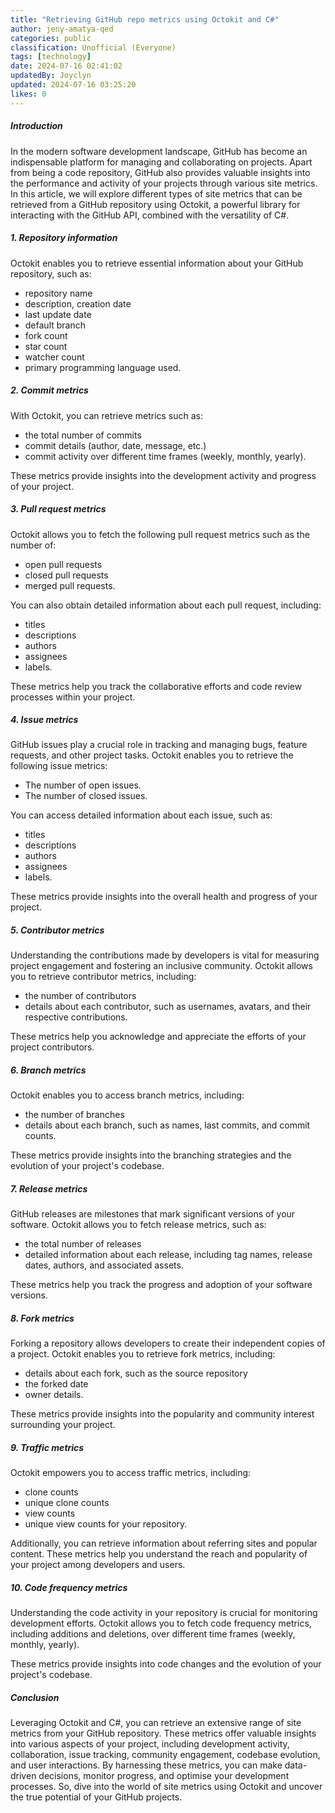 ```yaml
---
title: "Retrieving GitHub repo metrics using Octokit and C#"
author: jeny-amatya-qed
categories: public
classification: Unofficial (Everyone)
tags: [technology]
date: 2024-07-16 02:41:02 
updatedBy: Joyclyn
updated: 2024-07-16 03:25:20 
likes: 0
---
```


##### Introduction
In the modern software development landscape, GitHub has become an indispensable platform for managing and collaborating on projects. Apart from being a code repository, GitHub also provides valuable insights into the performance and activity of your projects through various site metrics. In this article, we will explore different types of site metrics that can be retrieved from a GitHub repository using Octokit, a powerful library for interacting with the GitHub API, combined with the versatility of C#.

##### 1. Repository information
Octokit enables you to retrieve essential information about your GitHub repository, such as:
   * repository name
   * description, creation date
   * last update date
   * default branch
   * fork count
   * star count
   * watcher count
   * primary programming language used.

##### 2. Commit metrics
With Octokit, you can retrieve metrics such as:
   * the total number of commits
   * commit details (author, date, message, etc.)
   * commit activity over different time frames (weekly, monthly, yearly).
   
 These metrics provide insights into the development activity and progress of your project.

##### 3. Pull request metrics
Octokit allows you to fetch the following pull request metrics such as the number of: 
* open pull requests
* closed pull requests
* merged pull requests.

You can also obtain detailed information about each pull request, including: 
* titles
* descriptions
* authors
* assignees
* labels. 

These metrics help you track the collaborative efforts and code review processes within your project.

##### 4. Issue metrics
GitHub issues play a crucial role in tracking and managing bugs, feature requests, and other project tasks. Octokit enables you to retrieve the following issue metrics:
* The number of open issues.
* The number of closed issues. 

You can access detailed information about each issue, such as:
* titles
* descriptions
* authors
* assignees
* labels. 

These metrics provide insights into the overall health and progress of your project.

##### 5. Contributor metrics
Understanding the contributions made by developers is vital for measuring project engagement and fostering an inclusive community. Octokit allows you to retrieve contributor metrics, including:
*  the number of contributors
* details about each contributor, such as usernames, avatars, and their respective contributions. 

These metrics help you acknowledge and appreciate the efforts of your project contributors.

##### 6. Branch metrics
Octokit enables you to access branch metrics, including:
* the number of branches
* details about each branch, such as names, last  commits, and commit counts. 

These metrics provide insights into the branching strategies and the evolution of your project's codebase.

##### 7. Release metrics
GitHub releases are milestones that mark significant versions of your software. Octokit allows you to fetch release metrics, such as:
* the total number of releases
* detailed information about each release, including tag names, release dates, authors, and associated assets. 

These metrics help you track the progress and adoption of your software versions.

##### 8. Fork metrics
Forking a repository allows developers to create their independent copies of a project. Octokit enables you to retrieve fork metrics, including:
* details about each fork, such as the source repository
* the forked date
* owner details. 

These metrics provide insights into the popularity and community interest surrounding your project.

##### 9. Traffic metrics
Octokit empowers you to access traffic metrics, including: 
* clone counts
* unique clone counts 
* view counts
* unique view counts for your repository. 

Additionally, you can retrieve information about referring sites and popular content. These metrics help you understand the reach and popularity of your project among developers and users.

##### 10. Code frequency metrics
Understanding the code activity in your repository is crucial for monitoring development efforts. Octokit allows you to fetch code frequency metrics, including additions and deletions, over different time frames (weekly, monthly, yearly). 

These metrics provide insights into code changes and the evolution of your project's codebase.

##### Conclusion
Leveraging Octokit and C#, you can retrieve an extensive range of site metrics from your GitHub repository. These metrics offer valuable insights into various aspects of your project, including development activity, collaboration, issue tracking, community engagement, codebase evolution, and user interactions. By harnessing these metrics, you can make data-driven decisions, monitor progress, and optimise your development processes. So, dive into the world of site metrics using Octokit and uncover the true potential of your GitHub projects.
